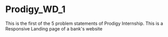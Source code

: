 # Prodigy_WD_1
This is the first of the 5 problem statements of Prodigy Internship.
This is  a Responsive Landing page of a bank's website
